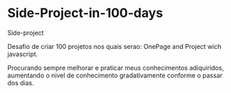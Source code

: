 # Side-Project-in-100-days
Side-project

Desafio de criar 100 projetos nos quais serao: OnePage and Project wich javascript.

Procurando sempre melhorar e praticar meus conhecimentos adiquiridos, aumentando o nivel de conhecimento gradativamente conforme o passar dos dias.


 
